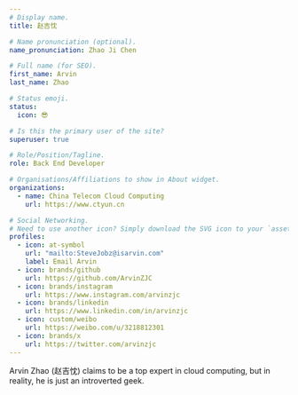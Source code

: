 ```yaml
---
# Display name.
title: 赵吉忱

# Name pronunciation (optional).
name_pronunciation: Zhao Ji Chen

# Full name (for SEO).
first_name: Arvin
last_name: Zhao

# Status emoji.
status:
  icon: 😎

# Is this the primary user of the site?
superuser: true

# Role/Position/Tagline.
role: Back End Developer

# Organisations/Affiliations to show in About widget.
organizations:
  - name: China Telecom Cloud Computing
    url: https://www.ctyun.cn

# Social Networking.
# Need to use another icon? Simply download the SVG icon to your `assets/media/icons/` folder.
profiles:
  - icon: at-symbol
    url: "mailto:SteveJobz@isarvin.com"
    label: Email Arvin
  - icon: brands/github
    url: https://github.com/ArvinZJC
  - icon: brands/instagram
    url: https://www.instagram.com/arvinzjc
  - icon: brands/linkedin
    url: https://www.linkedin.com/in/arvinzjc
  - icon: custom/weibo
    url: https://weibo.com/u/3218812301
  - icon: brands/x
    url: https://twitter.com/arvinzjc
---
```


Arvin Zhao (赵吉忱) claims to be a top expert in cloud computing, but in reality, he is just an introverted geek.
